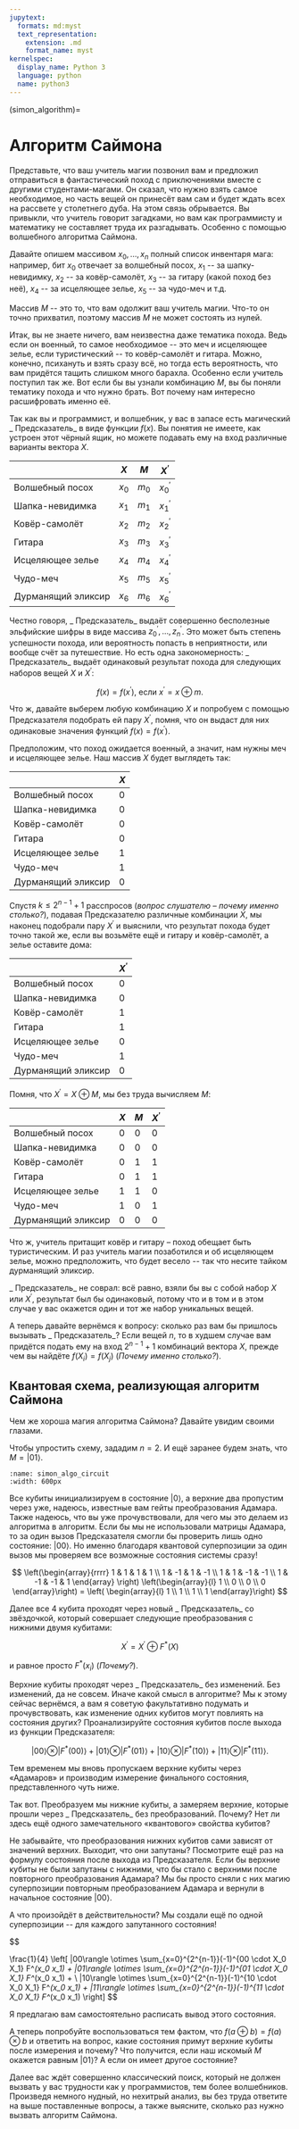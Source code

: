 ```yaml
---
jupytext:
  formats: md:myst
  text_representation:
    extension: .md
    format_name: myst
kernelspec:
  display_name: Python 3
  language: python
  name: python3
---
```


(simon_algorithm)=

# Алгоритм Саймона

Представьте, что ваш учитель магии позвонил вам и предложил отправиться в фантастический поход с приключениями вместе с другими студентами-магами.
Он сказал, что нужно взять самое необходимое, но часть вещей он принесёт вам сам и будет ждать всех на рассвете у столетнего дуба. На этом связь обрывается.
Вы привыкли, что учитель говорит загадками, но вам как программисту и математику не составляет труда их разгадывать. Особенно с помощью волшебного алгоритма Саймона.

Давайте опишем массивом  $x_0, \dots, x_n$ полный список инвентаря мага: например, бит $x_0$ отвечает за волшебный посох, $x_1$ -- за шапку-невидимку, $x_2$ -- за ковёр-самолёт, $x_3$ -- за гитару (какой поход без неё), $x_4$ -- за исцеляющее зелье, $x_5$ -- за чудо-меч и т.д.

Массив $M$ -- это то, что вам одолжит ваш учитель магии. Что-то он точно прихватил, поэтому массив $M$ не может состоять из нулей.

Итак, вы не знаете ничего, вам неизвестна даже тематика похода. Ведь если он военный, то самое необходимое -- это меч и исцеляющее зелье, если туристический -- то ковёр-самолёт и гитара. Можно, конечно, психануть и взять сразу всё, но тогда есть вероятность, что вам придётся тащить слишком много барахла. Особенно если учитель поступил так же. Вот если бы вы узнали комбинацию $M$, вы бы поняли тематику похода и что нужно брать. Вот почему нам интересно расшифровать именно её.

Так как вы и программист, и волшебник, у вас в запасе есть магический _ Предсказатель_ в виде функции $f(x)$. Вы понятия не имеете, как устроен этот чёрный ящик, но можете подавать ему на вход различные варианты вектора $X$.


<center>

|                    | $X$   | $M$   | $X^\prime$      |
|--------------------|-------|-------|----------------|
| Волшебный посох    | $x_0$ | $m_0$ | $x^\prime_0$   |
| Шапка-невидимка    | $x_1$ | $m_1$ | $x^ \prime _1$ |
| Ковёр-самолёт      | $x_2$ | $m_2$ | $x^ \prime _2$ |
| Гитара             | $x_3$ | $m_3$ | $x^ \prime _3$ |
| Исцеляющее зелье   | $x_4$ | $m_4$ | $x^ \prime _4$ |
| Чудо-меч           | $x_5$ | $m_5$ | $x^ \prime _5$ |
| Дурманящий эликсир | $x_6$ | $m_6$ | $x^ \prime _6$ |

</center>


Честно говоря, _ Предсказатель_ выдаёт совершенно бесполезные эльфийские шифры в виде массива $z^\prime_0, \dots, z^\prime_n$. Это может быть степень успешности похода, или вероятность попасть в неприятности, или вообще счёт за путешествие. Но есть одна закономерность: _ Предсказатель_ выдаёт одинаковый результат похода для следующих наборов вещей $X$ и $X^\prime$:

$$f(x) = f(x^\prime),\ \text{если} \ x^\prime = x \oplus m.$$

Что ж, давайте выберем любую комбинацию $X$ и попробуем с помощью Предсказателя подобрать ей пару $X^\prime$, помня, что он выдаст для них одинаковые значения функций $f(x) = f(x^\prime)$.

Предположим, что поход ожидается военный, а значит, нам нужны меч и исцеляющее зелье. Наш массив $X$ будет выглядеть так:

|                    | $X$   |
|--------------------|-------|
| Волшебный посох    | $0$ |
| Шапка-невидимка    | $0$ |
| Ковёр-самолёт      | $0$ |
| Гитара             | $0$ |
| Исцеляющее зелье   | $1$ |
| Чудо-меч           | $1$ |
| Дурманящий эликсир | $0$ |


Спустя $k \leq 2^{n-1}+1$ расспросов (_вопрос слушателю – почему именно столько?_), подавая Предсказателю различные комбинации $X$, мы наконец подобрали пару $X^\prime$ и выяснили, что результат похода будет точно такой же, если вы возьмёте ещё и гитару и ковёр-самолёт, а зелье оставите дома:

|                    | $X^\prime$ |
|--------------------|------------|
| Волшебный посох    | $0$        |
| Шапка-невидимка    | $0$        |
| Ковёр-самолёт      | $1$        |
| Гитара             | $1$        |
| Исцеляющее зелье   | $0$        |
| Чудо-меч           | $1$        |
| Дурманящий эликсир | $0$        |

Помня, что $X^\prime = X \oplus M$, мы без труда вычисляем $M$:

|                    | $X$ | $M$ | $X^\prime$ |
|--------------------|-----|-----|------------|
| Волшебный посох    | $0$ | $0$ | $0$        |
| Шапка-невидимка    | $0$ | $0$ | $0$        |
| Ковёр-самолёт      | $0$ | $1$ | $1$        |
| Гитара             | $0$ | $1$ | $1$        |
| Исцеляющее зелье   | $1$ | $1$ | $0$        |
| Чудо-меч           | $1$ | $0$ | $1$        |
| Дурманящий эликсир | $0$ | $0$ | $0$        |

Что ж, учитель притащит ковёр и гитару – поход обещает быть туристическим. И раз учитель магии позаботился и об исцеляющем зелье, можно предположить, что будет весело -- так что несите тайком дурманящий эликсир.

_ Предсказатель_ не соврал: всё равно, взяли бы вы с собой набор $X$ или $X^\prime$, результат был бы одинаковый, потому что и в том и в этом случае у вас окажется один и тот же набор уникальных вещей.

А теперь давайте вернёмся к вопросу: сколько раз вам бы пришлось вызывать _ Предсказатель_? Если вещей $n$, то в худшем случае вам придётся подать ему на вход $2^{n-1} + 1$ комбинаций вектора $X$, прежде чем вы найдёте $f(X_i) = f(X_j)$ (_Почему именно столько?_).

## Квантовая схема, реализующая алгоритм Саймона

Чем же хороша магия алгоритма Саймона? Давайте увидим своими глазами.

Чтобы упростить схему, зададим $n = 2$. И ещё заранее будем знать, что $M = | 01 \rangle$.


```{figure} /_static/qcblock/simon_algorithm/simon_algo_circuit.png
:name: simon_algo_circuit
:width: 600px
```

Все кубиты инициализируем в состояние $|0\rangle$, а верхние два пропустим через уже, надеюсь, известные вам гейты преобразования Адамара. Также надеюсь, что вы уже прочувствовали, для чего мы это делаем из алгоритма в алгоритм. Если бы мы не использовали матрицы Адамара, то за один вызов Предсказателя смогли бы проверить лишь одно состояние: $|00\rangle$. Но именно благодаря квантовой суперпозиции за один вызов мы проверяем все возможные состояния системы сразу!

$$
\left(\begin{array}{rrrr}
1 & 1 & 1 & 1 \\
1 & -1 & 1 & -1 \\
1 & 1 & -1 & -1 \\
1 & -1 & -1 & 1
\end{array}
\right)
\left(\begin{array}{l}
1 \\
0 \\
0 \\
0
\end{array}\right) = \left( \begin{array}{l}
1 \\
1 \\
1 \\
1
\end{array}\right)
$$

Далее все 4 кубита проходят через новый _ Предсказатель_ со звёздочкой, который совершает следующие преобразования с нижними двумя кубитами:

$$X^\prime = X^\prime \oplus F^*(X)$$

и равное просто $F^*(x_i)$ (_Почему?_).

Верхние кубиты проходят через _ Предсказатель_ без изменений. Без изменений, да не совсем. Иначе какой смысл в алгоритме? Мы к этому сейчас вернёмся, а вам я советую факультативно подумать и прочувствовать, как изменение одних кубитов могут повлиять на состояния других? Проанализируйте состояния кубитов после выхода из функции Предсказателя:

$$|00\rangle \otimes | F^*(00) \rangle + |01\rangle  \otimes | F^*(01) \rangle + |10\rangle  \otimes | F^*(10) \rangle + |11\rangle  \otimes | F^*(11) \rangle.$$

Тем временем мы вновь пропускаем верхние кубиты через «Адамаров» и производим измерение финального состояния, представленного чуть ниже.

Так вот. Преобразуем мы нижние кубиты, а замеряем верхние, которые прошли через _ Предсказатель_ без преобразований. Почему? Нет ли здесь ещё одного замечательного «квантового» свойства кубитов?

Не забывайте, что преобразования нижних кубитов сами зависят от значений верхних. Выходит, что они запутаны? Посмотрите ещё раз на формулу состояния после выхода из Предсказателя. Если бы верхние кубиты не были запутаны с нижними, что бы стало с верхними после повторного преобразования Адамара? Мы бы просто сняли с них магию суперпозиции повторным преобразованием Адамара и вернули в начальное состояние $|00\rangle$.

А что произойдёт в действительности? Мы создали ещё по одной суперпозиции -- для каждого запутанного состояния!

$$

\frac{1}{4} \left[ |00\rangle \otimes \sum_{x=0}^{2^{n-1}}(-1)^{00 \cdot X_0 X_1} F^*(x_0 x_1) +
|01\rangle \otimes \sum_{x=0}^{2^{n-1}}(-1)^{01 \cdot X_0 X_1} F^*(x_0 x_1) + \\
|10\rangle \otimes \sum_{x=0}^{2^{n-1}}(-1)^{10 \cdot X_0 X_1} F^*(x_0 x_1)  +
|11\rangle \otimes \sum_{x=0}^{2^{n-1}}(-1)^{11 \cdot X_0 X_1} F^*(x_0 x_1)  \right]
$$

Я предлагаю вам самостоятельно расписать вывод этого состояния.

А теперь попробуйте воспользоваться тем фактом, что $f(a \oplus b) = f(a) \otimes b$ и ответить на вопрос, какие состояния примут верхние кубиты после измерения и почему? Что получится, если наш искомый $M$ окажется равным $|01\rangle$? А если он имеет другое состояние?

Далее вас ждёт совершенно классический поиск, который не должен вызвать у вас трудности как у программистов, тем более волшебников. Произведя немного нудный, но нехитрый анализ, вы без труда ответите на выше поставленные вопросы, а также выясните, сколько раз нужно вызвать алгоритм Саймона.
